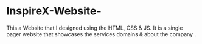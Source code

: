 # InspireX-Website-
This a Website that I designed using the HTML, CSS &amp; JS. It is a single pager website that showcases the services domains &amp; about the company .
